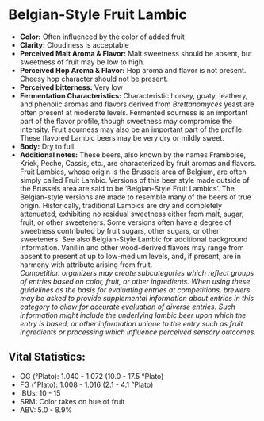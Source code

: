 # Belgian-Style Fruit Lambic

- **Color:** Often influenced by the color of added fruit
- **Clarity:** Cloudiness is acceptable
- **Perceived Malt Aroma & Flavor:** Malt sweetness should be absent, but sweetness of fruit may be low to high.
- **Perceived Hop Aroma & Flavor:** Hop aroma and flavor is not present. Cheesy hop character should not be present.
- **Perceived bitterness:** Very low
- **Fermentation Characteristics:** Characteristic horsey, goaty, leathery, and phenolic aromas and flavors derived from _Brettanomyces_ yeast are often present at moderate levels. Fermented sourness is an important part of the flavor profile, though sweetness may compromise the intensity. Fruit sourness may also be an important part of the profile. These flavored Lambic beers may be very dry or mildly sweet.
- **Body:** Dry to full
- **Additional notes:** These beers, also known by the names Framboise, Kriek, Peche, Cassis, etc., are characterized by fruit aromas and flavors. Fruit Lambics, whose origin is the Brussels area of Belgium, are often simply called Fruit Lambic. Versions of this beer style made outside of the Brussels area are said to be ‘Belgian-Style Fruit Lambics’. The Belgian-style versions are made to resemble many of the beers of true origin. Historically, traditional Lambics are dry and completely attenuated, exhibiting no residual sweetness either from malt, sugar, fruit, or other sweeteners. Some versions often have a degree of sweetness contributed by fruit sugars, other sugars, or other sweeteners. See also Belgian-Style Lambic for additional background information. Vanillin and other wood-derived flavors may range from absent to present at up to low-medium levels, and, if present, are in harmony with attribute arising from fruit. <br/>
_Competition organizers may create subcategories which reflect groups of entries based on color, fruit, or other ingredients. When using these guidelines as the basis for evaluating entries at competitions, brewers may be asked to provide supplemental information about entries in this category to allow for accurate evaluation of diverse entries. Such information might include the underlying lambic beer upon which the entry is based, or other information unique to the entry such as fruit ingredients or processing which influence perceived sensory outcomes._

## Vital Statistics:

- OG (°Plato): 1.040 - 1.072 (10.0 - 17.5 °Plato)
- FG (°Plato): 1.008 - 1.016 (2.1 - 4.1 °Plato) 
- IBUs: 10 - 15
- SRM: Color takes on hue of fruit
- ABV: 5.0 - 8.9% 

